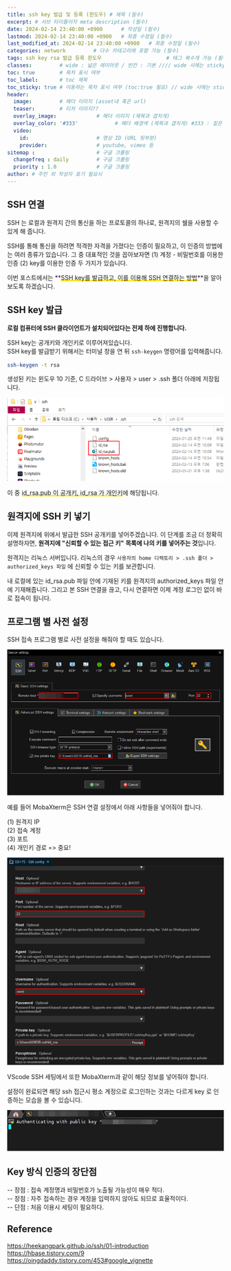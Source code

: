 ```yaml
---
title: ssh key 발급 및 등록 (윈도우) # 제목 (필수)
excerpt: # 서브 타이틀이자 meta description (필수)
date: 2024-02-14 23:40:00 +0900      # 작성일 (필수)
lastmod: 2024-02-14 23:40:00 +0900   # 최종 수정일 (필수)
last_modified_at: 2024-02-14 23:40:00 +0900   # 최종 수정일 (필수)
categories: network         # 다수 카테고리에 포함 가능 (필수)
tags: ssh key rsa 발급 등록 윈도우                     # 태그 복수개 가능 (필수)
classes:         # wide : 넓은 레이아웃 / 빈칸 : 기본 //// wide 시에는 sticky toc 불가
toc: true        # 목차 표시 여부
toc_label:       # toc 제목
toc_sticky: true # 이동하는 목차 표시 여부 (toc:true 필요) // wide 시에는 sticky toc 불가
header: 
  image:         # 헤더 이미지 (asset내 혹은 url)
  teaser:        # 티저 이미지??
  overlay_image:             # 헤더 이미지 (제목과 겹치게)
  overlay_color: '#333'            # 헤더 배경색 (제목과 겹치게) #333 : 짙은 회색 (필수)
  video:
    id:                      # 영상 ID (URL 뒷부분)
    provider:                # youtube, vimeo 등
sitemap :                    # 구글 크롤링
  changefreq : daily         # 구글 크롤링
  priority : 1.0             # 구글 크롤링
author: # 주인 외 작성자 표기 필요시
---
```

<!--postNo: 20240214_002-->

## SSH 연결  

SSH 는 로컬과 원격지 간의 통신을 하는 프로토콜의 하나로, 원격지의 쉘을 사용할 수 있게 해 줍니다.  

SSH를 통해 통신을 하려면 적격한 자격을 가졌다는 인증이 필요하고, 이 인증의 방법에는 여러 종류가 있습니다. 그 중 대표적인 것을 꼽아보자면 (1) 계정 - 비밀번호를 이용한 인증 (2) key를 이용한 인증 두 가지가 있습니다.  

이번 포스트에서는 **<span style='background:linear-gradient(to top, #FFE400 20%, transparent 20%)'>SSH key를 발급하고, 이를 이용해 SSH 연결하는 방법</span>**을 알아보도록 하겠습니다.  

## SSH key 발급  

**로컬 컴퓨터에 SSH 클라이언트가 설치되어있다는 전제 하에 진행합니다.**  

SSH key는 공개키와 개인키로 이루어져있습니다.  
 SSH key를 발급받기 위해서는 터미널 창을 연 뒤 `ssh-keygen` 명령어를 입력해줍니다.  

```bash
ssh-keygen -t rsa
```

생성된 키는 윈도우 10 기준, C 드라이브 > 사용자 > user > .ssh 폴더 아래에 저장됩니다.  

![](/assets/images/20240214_002_001.png)

이 중 <span style='background:linear-gradient(to top, #FFE400 20%, transparent 20%)'>id_rsa.pub 이 공개키, id_rsa 가 개인키</span>에 해당됩니다.  

## 원격지에 SSH 키 넣기  

이제 원격지에 위에서 발급한 SSH 공개키를 넣어주겠습니다. 이 단계를 조금 더 정확히 설명하자면, **원격지에 "신뢰할 수 있는 접근 키" 목록에 나의 키를 넣어주는 것**입니다.  

원격지는 리눅스 서버입니다. 리눅스의 경우 `사용자의 home 디렉토리 > .ssh 폴더 > authorized_keys 파일` 에 신뢰할 수 있는 키를 보관합니다.  

내 로컬에 있는 id_rsa.pub 파일 안에 기재된 키를 원격지의 authorized_keys 파일 안에 기재해줍니다. 그리고 본 SSH 연결을 끊고, 다시 연결하면 이제 계정 로그인 없이 바로 접속이 됩니다.  

## 프로그램 별 사전 설정  

SSH 접속 프로그램 별로 사전 설정을 해줘야 할 때도 있습니다.  

![](/assets/images/20240214_002_002.png)

예를 들어 MobaXterm은 SSH 연결 설정에서  아래 사항들을 넣어줘야 합니다.  

(1) 원격지 IP  
(2) 접속 계정  
(3) 포트  
(4) 개인키 경로 => 중요!  

![](/assets/images/20240214_002_003.png)

VScode SSH 세팅에서 또한 MobaXterm과 같이 해당 정보를 넣어줘야 합니다.  

설정이 완료되면 해당 ssh 접근시 평소 계정으로 로그인하는 것과는 다르게 key 로 인증하는 모습을 볼 수 있습니다.  

![](/assets/images/20240214_002_004.png)

## Key 방식 인증의 장단점  

-- 장점 : 접속 계정명과 비밀번호가 노출될 가능성이 매우 적다.  
-- 장점 : 자주 접속하는 경우 계정을 입력하지 않아도 되므로 효율적이다.  
-- 단점 : 처음 이용시 세팅이 필요하다.  

## Reference  

https://heekangpark.github.io/ssh/01-introduction  
https://hbase.tistory.com/9  
https://oingdaddy.tistory.com/453#google_vignette  